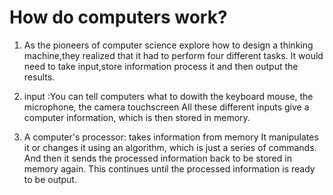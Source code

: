 # How do computers work?
1. As the pioneers of computer science explore how to design a thinking machine,they realized that it had to perform four different tasks.
It would need to take input,store information process it and then output the results. 

2. input :You can tell computers what to dowith the keyboard mouse, 
the microphone, the camera touchscreen All these different inputs give a computer
information, which is then stored in memory.
3. A computer's processor: takes information from memory It manipulates it or changes it using an algorithm,
which is just a series of commands.
And then it sends the processed information back to be stored in memory again.
This continues until the processed information is ready to be output.

